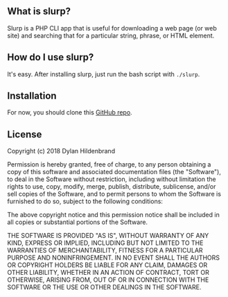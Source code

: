 ## What is slurp?

Slurp is a PHP CLI app that is useful for downloading a web page (or web site) and searching that for a particular string, phrase, or HTML element.


## How do I use slurp?

It's easy. After installing slurp, just run the bash script with `./slurp`.

## Installation

For now, you should clone this [GitHub repo](https://github.com/Dilden/slurp).

## License

Copyright (c) 2018 Dylan Hildenbrand 

Permission is hereby granted, free of charge, to any person obtaining a copy
of this software and associated documentation files (the "Software"), to deal
in the Software without restriction, including without limitation the rights
to use, copy, modify, merge, publish, distribute, sublicense, and/or sell
copies of the Software, and to permit persons to whom the Software is
furnished to do so, subject to the following conditions:

The above copyright notice and this permission notice shall be included in all
copies or substantial portions of the Software.

THE SOFTWARE IS PROVIDED "AS IS", WITHOUT WARRANTY OF ANY KIND, EXPRESS OR
IMPLIED, INCLUDING BUT NOT LIMITED TO THE WARRANTIES OF MERCHANTABILITY,
FITNESS FOR A PARTICULAR PURPOSE AND NONINFRINGEMENT. IN NO EVENT SHALL THE
AUTHORS OR COPYRIGHT HOLDERS BE LIABLE FOR ANY CLAIM, DAMAGES OR OTHER
LIABILITY, WHETHER IN AN ACTION OF CONTRACT, TORT OR OTHERWISE, ARISING FROM,
OUT OF OR IN CONNECTION WITH THE SOFTWARE OR THE USE OR OTHER DEALINGS IN THE
SOFTWARE.
